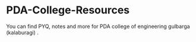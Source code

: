 # PDA-College-Resources
You can find PYQ, notes and more for PDA college of engineering gulbarga (kalaburagi) .
